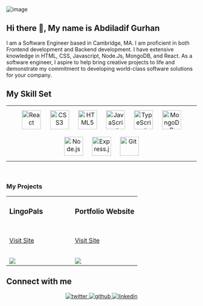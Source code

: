 ![image](https://github.com/user-attachments/assets/00c8fa0e-e539-4675-94e1-a2b77581d789)
## Hi there 👋, My name is Abdiladif Gurhan
I am a Software Engineer based in Cambridge, MA. I am proficient in both Frontend development and Backend development. I have extensive knowledge in HTML, CSS, Javascript, Node.Js, MongoDB, and React. As a software engineer, I aspire to help bring creative projects to life and demonstrate my commitment to developing world-class software solutions for your company.


## My Skill Set  
<table><tr><td valign="top" width="33%">
 
 
<div align="center">  
<img style="margin: 10px" src="https://profilinator.rishav.dev/skills-assets/react-original-wordmark.svg" alt="React" height="50" />   
<img style="margin: 10px" src="https://profilinator.rishav.dev/skills-assets/css3-original-wordmark.svg" alt="CSS3" height="50" />  
<img style="margin: 10px" src="https://profilinator.rishav.dev/skills-assets/html5-original-wordmark.svg" alt="HTML5" height="50" />  
<img style="margin: 10px" src="https://profilinator.rishav.dev/skills-assets/javascript-original.svg" alt="JavaScript" height="50" />   
<img style="margin: 10px" src="https://profilinator.rishav.dev/skills-assets/typescript-original.svg" alt="TypeScript" height="50" />  
<img style="margin: 10px" src="https://profilinator.rishav.dev/skills-assets/mongodb-original-wordmark.svg" alt="MongoDB" height="50" />  
<img style="margin: 10px" src="https://profilinator.rishav.dev/skills-assets/nodejs-original-wordmark.svg" alt="Node.js" height="50" />  
<img style="margin: 10px" src="https://profilinator.rishav.dev/skills-assets/express-original-wordmark.svg" alt="Express.js" height="50" />  
<img style="margin: 10px" src="https://profilinator.rishav.dev/skills-assets/git-scm-icon.svg" alt="Git" height="50" />
</div>
</td></tr></table> 

<br/>

### My Projects 
<article>
      <div>
  <div>
<table>
  <tbody><tr>
    <td width="50%" valign="top">
      <h3><a></a>LingoPals</h3> 
        <br>
        <p><a href="https://lingo-pals-992604e5aee9.herokuapp.com/" rel="nofollow">Visit Site</a></p>
        <br>
        <a href="#" rel="nofollow">
            <img src="https://media1.giphy.com/media/v1.Y2lkPTc5MGI3NjExc2xsdW1oNXE5aXk1NmsxYzU5NGt5ZTA3djVneW0wamdiZnR1ODgwbiZlcD12MV9pbnRlcm5hbF9naWZfYnlfaWQmY3Q9Zw/3YIwqPhhiDr7xNXrZA/giphy.gif" style="max-width:100%;">
        </a>
<!--         <p><strong>HTML, CSS, Javascript, Node.js, Express.js </strong> - </p> -->
    </td>
   <td width="50%" valign="top">
      <h3><a></a>Portfolio Website </h3> 
        <br>
        <p><a href="https://abdiladifgurhan.netlify.app/" rel="nofollow">Visit Site</a></p>
        <br>
        <a href="#" rel="nofollow">
         <img src = "https://media2.giphy.com/media/v1.Y2lkPTc5MGI3NjExMTMyNzB3bW9ubXIzY2h5OTlmMXM1OW0yMTYycGVhYndweDduemg2byZlcD12MV9pbnRlcm5hbF9naWZfYnlfaWQmY3Q9Zw/OGUJ8T7cQBo4DNLTv5/giphy.gif" style="max-width:100%;">
         </a>
<!--         <p><strong>HTML, CSS, Javascript, Node.js, Express.js </strong> - </p> -->
    </td>
  </tr>
</tbody></table>
</article>
      </div>
  </div>
 
## Connect with me  

<div align="center">
<a href="https://x.com/AbdiladifG13831" target="_blank">
<img src=https://img.shields.io/badge/twitter-%2300acee.svg?&style=for-the-badge&logo=twitter&logoColor=white alt=twitter />
</a>
<a href="https://github.com/AbdiladifG target="_blank">
<img src=https://img.shields.io/badge/github-%2324292e.svg?&style=for-the-badge&logo=github&logoColor=white alt=github />
</a>
<a href="https://www.linkedin.com/in/abdiladif-gurhan/" target="_blank">
<img src=https://img.shields.io/badge/linkedin-%231E77B5.svg?&style=for-the-badge&logo=linkedin&logoColor=white alt=linkedin  />
</a>  
</div>  
<br/>

<!--
**AbdiladifG/AbdiladifG** is a ✨ _special_ ✨ repository because its `README.md` (this file) appears on your GitHub profile.

Here are some ideas to get you started:

- 🔭 I’m currently working on ...
- 🌱 I’m currently learning ...
- 👯 I’m looking to collaborate on ...
- 🤔 I’m looking for help with ...
- 💬 Ask me about ...
- 📫 How to reach me: ...
- 😄 Pronouns: ...
- ⚡ Fun fact: ...
-->
